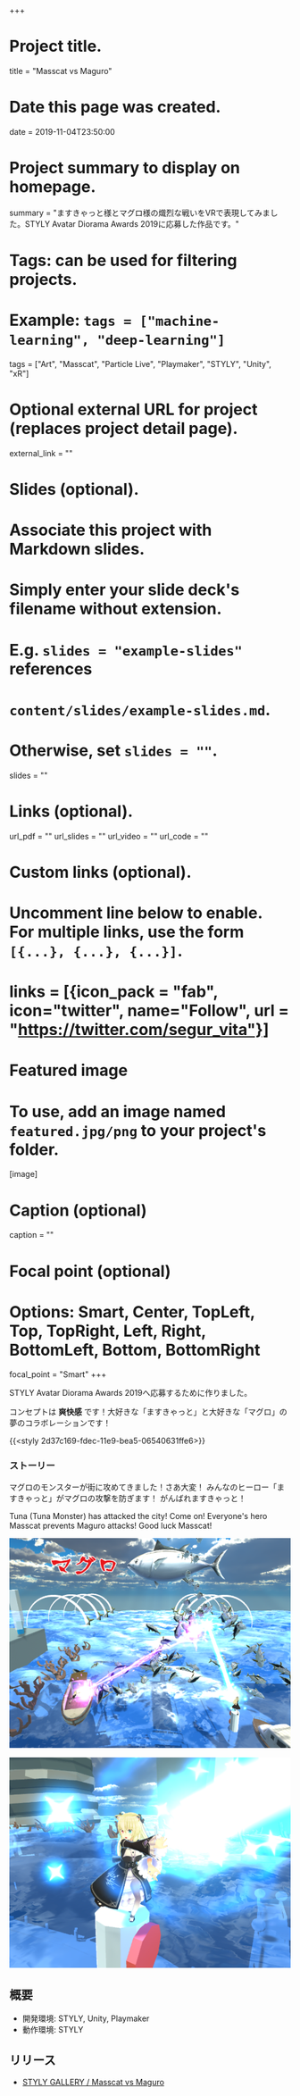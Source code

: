 +++
# Project title.
title = "Masscat vs Maguro"

# Date this page was created.
date = 2019-11-04T23:50:00

# Project summary to display on homepage.
summary = "ますきゃっと様とマグロ様の熾烈な戦いをVRで表現してみました。STYLY Avatar Diorama Awards 2019に応募した作品です。"

# Tags: can be used for filtering projects.
# Example: `tags = ["machine-learning", "deep-learning"]`
tags = ["Art", "Masscat", "Particle Live", "Playmaker", "STYLY", "Unity", "xR"]

# Optional external URL for project (replaces project detail page).
external_link = ""

# Slides (optional).
#   Associate this project with Markdown slides.
#   Simply enter your slide deck's filename without extension.
#   E.g. `slides = "example-slides"` references 
#   `content/slides/example-slides.md`.
#   Otherwise, set `slides = ""`.
slides = ""

# Links (optional).
url_pdf = ""
url_slides = ""
url_video = ""
url_code = ""

# Custom links (optional).
#   Uncomment line below to enable. For multiple links, use the form `[{...}, {...}, {...}]`.
# links = [{icon_pack = "fab", icon="twitter", name="Follow", url = "https://twitter.com/segur_vita"}]

# Featured image
# To use, add an image named `featured.jpg/png` to your project's folder. 
[image]
  # Caption (optional)
  caption = ""

  # Focal point (optional)
  # Options: Smart, Center, TopLeft, Top, TopRight, Left, Right, BottomLeft, Bottom, BottomRight
  focal_point = "Smart"
+++

STYLY Avatar Diorama Awards 2019へ応募するために作りました。

コンセプトは **爽快感** です！大好きな「ますきゃっと」と大好きな「マグロ」の夢のコラボレーションです！

{{<styly 2d37c169-fdec-11e9-bea5-06540631ffe6>}}



### ストーリー

マグロのモンスターが街に攻めてきました！さあ大変！
みんなのヒーロー「ますきゃっと」がマグロの攻撃を防ぎます！
がんばれますきゃっと！

Tuna (Tuna Monster) has attacked the city! Come on! Everyone's hero Masscat prevents Maguro attacks! Good luck Masscat!

![image](/img/masscat-vs-maguro/image01.PNG)

![image](/img/masscat-vs-maguro/image03.PNG)



## 概要

- 開発環境: STYLY, Unity, Playmaker
- 動作環境: STYLY

## リリース

- [STYLY GALLERY / Masscat vs Maguro](https://gallery.styly.cc/segur/2d37c169-fdec-11e9-bea5-06540631ffe6)

